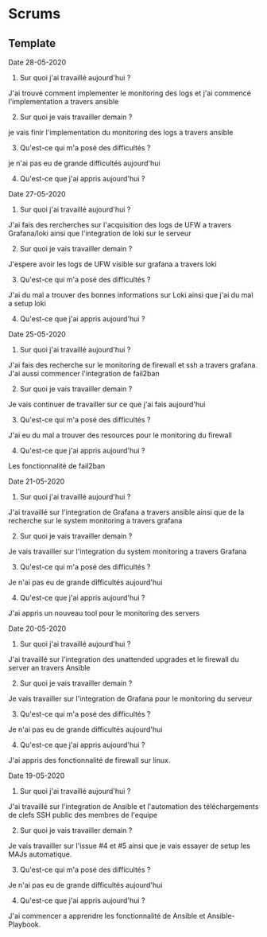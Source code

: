 # Scrums

## Template

Date 28-05-2020
1. Sur quoi j'ai travaillé aujourd'hui ?

J'ai trouvé comment implementer le monitoring des logs et j'ai commencé l'implementation a travers ansible

2. Sur quoi je vais travailler demain ?

je vais finir l'implementation du monitoring des logs a travers ansible

3. Qu'est-ce qui m'a posé des difficultés ?

je n'ai pas eu de grande difficultés aujourd'hui

4. Qu'est-ce que j'ai appris aujourd'hui ?

Date 27-05-2020
1. Sur quoi j'ai travaillé aujourd'hui ?

J'ai fais des rercherches sur l'acquisition des logs de UFW a travers Grafana/loki ainsi que l'integration de loki sur
le serveur

2. Sur quoi je vais travailler demain ?

J'espere avoir les logs de UFW visible sur grafana a travers loki

3. Qu'est-ce qui m'a posé des difficultés ?

J'ai du mal a trouver des bonnes informations sur Loki ainsi que j'ai du mal a setup loki

4. Qu'est-ce que j'ai appris aujourd'hui ?


Date 25-05-2020
1. Sur quoi j'ai travaillé aujourd'hui ?

J'ai fais des recherche sur le monitoring de firewall et ssh a travers grafana. J'ai aussi commencer l'integration de
fail2ban

2. Sur quoi je vais travailler demain ?

Je vais continuer de travailler sur ce que j'ai fais aujourd'hui

3. Qu'est-ce qui m'a posé des difficultés ?

J'ai eu du mal a trouver des resources pour le monitoring du firewall

4. Qu'est-ce que j'ai appris aujourd'hui ?

Les fonctionnalité de fail2ban

Date 21-05-2020
1. Sur quoi j'ai travaillé aujourd'hui ?

J'ai travaillé sur l'integration de Grafana a travers ansible ainsi que de la recherche sur le system monitoring a
travers grafana

2. Sur quoi je vais travailler demain ?

Je  vais travailler sur l'integration du system monitoring a travers Grafana

3. Qu'est-ce qui m'a posé des difficultés ?

Je n'ai pas eu de grande difficultés aujourd'hui

4. Qu'est-ce que j'ai appris aujourd'hui ?

J'ai appris un nouveau tool pour le monitoring des servers

Date 20-05-2020
1. Sur quoi j'ai travaillé aujourd'hui ?

J'ai travaillé sur l'integration des unattended upgrades et le firewall du server an travers Ansible

2. Sur quoi je vais travailler demain ?

Je  vais travailler sur l'integration de Grafana pour le monitoring du serveur

3. Qu'est-ce qui m'a posé des difficultés ?

Je n'ai pas eu de grande difficultés aujourd'hui

4. Qu'est-ce que j'ai appris aujourd'hui ?

J'ai appris des fonctionnalité de firewall sur linux.


Date 19-05-2020
1. Sur quoi j'ai travaillé aujourd'hui ?

J'ai travaillé sur l'integration de Ansible et l'automation des téléchargements de clefs SSH public des membres de
l'equipe

2. Sur quoi je vais travailler demain ?

Je vais travailler sur l'issue #4 et #5 ainsi que je vais essayer de setup les MAJs automatique.

3. Qu'est-ce qui m'a posé des difficultés ?

Je n'ai pas eu de grande difficultés aujourd'hui

4. Qu'est-ce que j'ai appris aujourd'hui ?

J'ai commencer a apprendre les fonctionnalité de Ansible et Ansible-Playbook.

